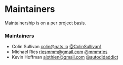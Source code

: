 # Maintainers

Maintainership is on a per project basis.

### Maintainers
  - Colin Sullivan <colin@nats.io> [@ColinSullivan1](https://github.com/ColinSullivan1)
  - Michael Ries <riesmmm@gmail.com> [@mmmries](https://github.com/mmmries)
  - Kevin Hoffman <alothien@gmail.com> [@autodidaddict](https//github.com/autodidaddict)

